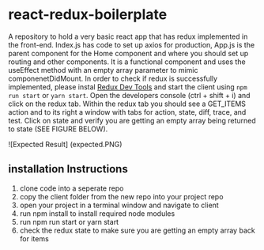 # react-redux-boilerplate

A repository to hold a very basic react app that has redux implemented in the front-end. Index.js has code to set up axios for production, App.js is the parent component for the Home component and where you should set up routing and other components. It is a functional component and uses the useEffect method with an empty array parameter to mimic componenetDidMount. In order to check if redux is successfully implemented, please instal [Redux Dev Tools](https://chrome.google.com/webstore/detail/redux-devtools/lmhkpmbekcpmknklioeibfkpmmfibljd?hl=en) and start the client using `npm run start` or `yarn start`. Open the developers console (ctrl + shift + i) and click on the redux tab. Within the redux tab you should see a GET_ITEMS action and to its right a window with tabs for action, state, diff, trace, and test. Click on state and verify you are getting an empty array being returned to state (SEE FIGURE BELOW).

![Expected Result] (expected.PNG)

## installation Instructions
  1. clone code into a seperate repo
  2. copy the client folder from the new repo into your project repo
  3. open your project in a terminal window and navigate to client
  4. run npm install to install required node modules
  5. run npm run start or yarn start
  6. check the redux state to make sure you are getting an empty array back for items